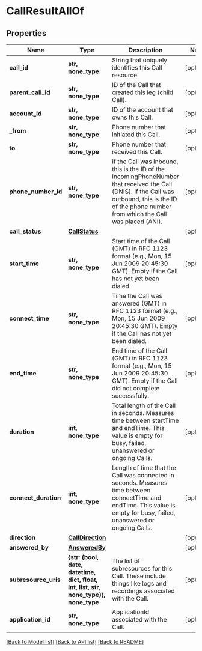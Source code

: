 # CallResultAllOf

## Properties
Name | Type | Description | Notes
------------ | ------------- | ------------- | -------------
**call_id** | **str, none_type** | String that uniquely identifies this Call resource. | [optional] 
**parent_call_id** | **str, none_type** | ID of the Call that created this leg (child Call). | [optional] 
**account_id** | **str, none_type** | ID of the account that owns this Call. | [optional] 
**_from** | **str, none_type** | Phone number that initiated this Call. | [optional] 
**to** | **str, none_type** | Phone number that received this Call. | [optional] 
**phone_number_id** | **str, none_type** | If the Call was inbound, this is the ID of the IncomingPhoneNumber that received the Call (DNIS). If the Call was outbound, this is the ID of the phone number from which the Call was placed (ANI). | [optional] 
**call_status** | [**CallStatus**](CallStatus.md) |  | [optional] 
**start_time** | **str, none_type** | Start time of the Call (GMT) in RFC 1123 format (e.g., Mon, 15 Jun 2009 20:45:30 GMT). Empty if the Call has not yet been dialed. | [optional] 
**connect_time** | **str, none_type** | Time the Call was answered (GMT) in RFC 1123 format (e.g., Mon, 15 Jun 2009 20:45:30 GMT). Empty if the Call has not yet been dialed. | [optional] 
**end_time** | **str, none_type** | End time of the Call (GMT) in RFC 1123 format (e.g., Mon, 15 Jun 2009 20:45:30 GMT). Empty if the Call did not complete successfully. | [optional] 
**duration** | **int, none_type** | Total length of the Call in seconds. Measures time between startTime and endTime. This value is empty for busy, failed, unanswered or ongoing Calls. | [optional] 
**connect_duration** | **int, none_type** | Length of time that the Call was connected in seconds. Measures time between connectTime and endTime. This value is empty for busy, failed, unanswered or ongoing Calls. | [optional] 
**direction** | [**CallDirection**](CallDirection.md) |  | [optional] 
**answered_by** | [**AnsweredBy**](AnsweredBy.md) |  | [optional] 
**subresource_uris** | **{str: (bool, date, datetime, dict, float, int, list, str, none_type)}, none_type** | The list of subresources for this Call. These include things like logs and recordings associated with the Call. | [optional] 
**application_id** | **str, none_type** | ApplicationId associated with the Call. | [optional] 

[[Back to Model list]](../README.md#documentation-for-models) [[Back to API list]](../README.md#documentation-for-api-endpoints) [[Back to README]](../README.md)


